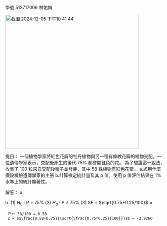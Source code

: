 學號 513717006 林佑娟

<img width="422" alt="截圖 2024-12-05 下午10 41 44" src="https://github.com/user-attachments/assets/5b955d8e-10cd-4405-b7d3-934b872455b6">

提目：
一個植物學家將紅色花瓣的牡丹植物與另一種有條紋花瓣的植物交配。一位遺傳學家表示，交配後產生的後代 75% 都會開紅色的花。
為了驗證這一說法，收集了 100 粒來自交配後種子並發芽，其中 58 株植物有紅色花瓣。
a.該用什麼假設檢驗遺傳學家的主張
b.計算檢定統計量及其 p 值。使用 p 值評估結果在 1% 水準上的統計顯著性。

解答：
a.

b.
(1)  $H_0$ : P = 75%
(2)  $H_a$ : P $\ne$ 75%
(3)  SE = $\sqrt{0.75*0.25/100}$ = 
 
     Ｐ＝ 58/100 = 0.58
     Z = $$\frac{0.58-0.75}{\sqrt{\frac{0.75*0.25}{100}}}$$ = -3.9260
